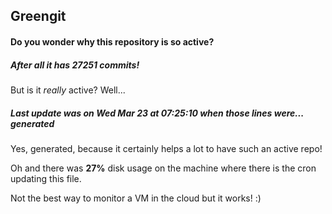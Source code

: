## Greengit

#### Do you wonder why this repository is so active?

##### After all it has 27251 commits!

But is it *really* active? Well...

##### Last update was on Wed Mar 23 at 07:25:10 when those lines were... generated

Yes, generated, because it certainly helps a lot to have such an active repo!

Oh and there was **27%** disk usage on the machine
where there is the cron updating this file.

Not the best way to monitor a VM in the cloud but it works! :)
